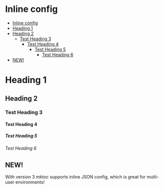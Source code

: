 # Inline config

<!-- BEGIN mktoc {"min_depth":1,"max_depth":6, "wrap_in_details": true} -->
- [Inline config](#inline-config)
- [Heading 1 ](#heading-1)
- [Heading 2](#heading-2)
  - [Test Heading 3](#test-heading-3)
    - [Test Heading 4](#test-heading-4)
      - [Test Heading 5](#test-heading-5)
        - [Test Heading 6](#test-heading-6)
- [NEW!](#new)
<!-- END mktoc -->

# Heading 1 

## Heading 2

### Test Heading 3

#### Test Heading 4

##### Test Heading 5

###### Test Heading 6

## NEW!

With version 3 mktoc supports inline JSON config, which is great for multi-user environments!